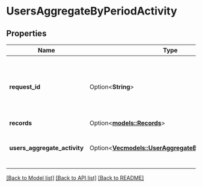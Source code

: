 # UsersAggregateByPeriodActivity

## Properties

Name | Type | Description | Notes
------------ | ------------- | ------------- | -------------
**request_id** | Option<**String**> | A Gong request reference Id, generated for this request. Can be used for troubleshooting purposes. | [optional]
**records** | Option<[**models::Records**](Records.md)> |  | [optional]
**users_aggregate_activity** | Option<[**Vec<models::UserAggregateByPeriodActivities>**](UserAggregateByPeriodActivities.md)> | A list, in which each item contains details of one user's activities. | [optional]

[[Back to Model list]](../README.md#documentation-for-models) [[Back to API list]](../README.md#documentation-for-api-endpoints) [[Back to README]](../README.md)


